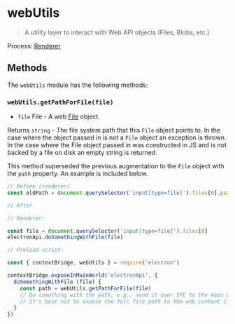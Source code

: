 # webUtils

> A utility layer to interact with Web API objects (Files, Blobs, etc.)

Process: [Renderer](../glossary.md#renderer-process)

## Methods

The `webUtils` module has the following methods:

### `webUtils.getPathForFile(file)`

* `file` File - A web [File](https://developer.mozilla.org/en-US/docs/Web/API/File) object.

Returns `string` - The file system path that this `File` object points to. In the case where the object passed in is not a `File` object an exception is thrown. In the case where the File object passed in was constructed in JS and is not backed by a file on disk an empty string is returned.

This method superseded the previous augmentation to the `File` object with the `path` property.  An example is included below.

```js @ts-nocheck
// Before (renderer)
const oldPath = document.querySelector('input[type=file]').files[0].path
```

```js @ts-nocheck
// After

// Renderer:

const file = document.querySelector('input[type=file]').files[0]
electronApi.doSomethingWithFile(file)

// Preload script:

const { contextBridge, webUtils } = require('electron')

contextBridge.exposeInMainWorld('electronApi', {
  doSomethingWithFile (file) {
    const path = webUtils.getPathForFile(file)
    // Do something with the path, e.g., send it over IPC to the main process.
    // It's best not to expose the full file path to the web content if possible.
  }
})
```
